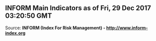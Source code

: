 ## INFORM Main Indicators as of Fri, 29 Dec 2017 03:20:50 GMT

Source: **INFORM (Index For Risk Management) - http://www.inform-index.org**
